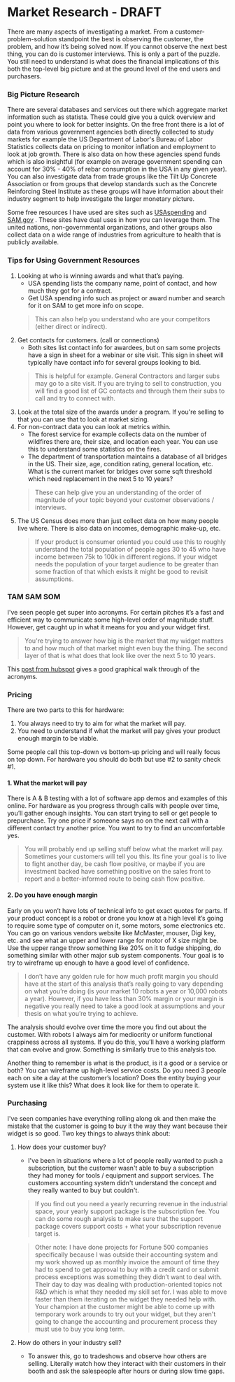 # Market Research - DRAFT

There are many aspects of investigating a market. From a customer-problem-solution standpoint the best is observing the customer, the problem, and how it’s being solved now. If you cannot observe the next best thing, you can do is customer interviews. This is only a part of the puzzle. You still need to understand is what does the financial implications of this both the top-level big picture and at the ground level of the end users and purchasers. 

### Big Picture Research
There are several databases and services out there which aggregate market information such as statista. These could give you a quick overview and point you where to look for better insights. On the free front there is a lot of data from various government agencies both directly collected to study markets for example the US Department of Labor's Bureau of Labor Statistics collects data on pricing to monitor inflation and employment to look at job growth. There is also data on how these agencies spend funds which is also insightful (for example on average government spending can account for 30% - 40% of rebar consumption in the USA in any given year). You can also investigate data from trade groups like the Tilt Up Concrete Association or from groups that develop standards such as the Concrete Reinforcing Steel Institute as these groups will have information about their industry segment to help investigate the larger monetary picture. 

Some free resources I have used are sites such as [USAspending](https://www.usaspending.gov/) and [SAM.gov](https://sam.gov/) . These sites have dual uses in how you can leverage them. The united nations, non-governmental organizations, and other groups also collect data on a wide range of industries from agriculture to health that is publicly available. 

### Tips for Using Government Resources

1. Looking at who is winning awards and what that’s paying. 
   - USA spending lists the company name, point of contact, and how much they got for a contract. 
   - Get USA spending info such as project or award number and search for it on SAM to get more info on scope. 
   > This can also help you understand who are your competitors (either direct or indirect). 
2. Get contacts for customers. (call or connections)
   - Both sites list contact info for awardees, but on sam some projects have a sign in sheet for a webinar or site visit. This sign in sheet will typically have contact info for several groups looking to bid. 
   > This is helpful for example. General Contractors and larger subs may go to a site visit. If you are trying to sell to construction, you will find a good list of GC contacts and through them their subs to call and try to connect with. 
3. Look at the total size of the awards under a program. If you're selling to that you can use that to look at market sizing. 
4. For non-contract data you can look at metrics within. 
    - The forest service for example collects data on the number of wildfires there are, their size, and location each year. You can use this to understand some statistics on the fires.
    - The department of transportation maintains a database of all bridges in the US. Their size, age, condition rating, general location, etc. What is the current market for bridges over some sqft threshold which need replacement in the next 5 to 10 years? 
    > These can help give you an understanding of the order of magnitude of your topic beyond your customer observations / interviews. 
5. The US Census does more than just collect data on how many people live where. There is also data on incomes, demographic make-up, etc. 
    > If your product is consumer oriented you could use this to roughly understand the total population of people ages 30 to 45 who have income between 75k to 100k in different regions. If your widget needs the population of your target audience to be greater than some fraction of that which exists it might be good to revisit assumptions. 

### TAM SAM SOM 
I've seen people get super into acronyms. For certain pitches it’s a fast and efficient way to communicate some high-level order of magnitude stuff. However, get caught up in what it means for you and your widget first. 
> You're trying to answer how big is the market that my widget matters to and how much of that market might even buy the thing. The second layer of that is what does that look like over the next 5 to 10 years. 

This [post from hubspot](https://blog.hubspot.com/marketing/tam-sam-som) gives a good graphical walk through of the acronyms. 

### Pricing 
There are two parts to this for hardware:
1. You always need to try to aim for what the market will pay.
2. You need to understand if what the market will pay gives your product enough margin to be viable.

Some people call this top-down vs bottom-up pricing and will really focus on top down. For hardware you should do both but use #2 to sanity check #1. 

#### 1. What the market will pay
 There is A & B testing with a lot of software app demos and examples of this online. For hardware as you progress through calls with people over time, you’ll gather enough insights. You can start trying to sell or get people to prepurchase. Try one price if someone says no on the next call with a different contact try another price. You want to try to find an uncomfortable yes.

 > You will probably end up selling stuff below what the market will pay. Sometimes your customers will tell you this. Its fine your goal is to live to fight another day, be cash flow positive, or maybe if you are investment backed have something positive on the sales front to report and a better-informed route to being cash flow positive. 

 #### 2. Do you have enough margin 
 Early on you won’t have lots of technical info to get exact quotes for parts. If your product concept is a robot or drone you know at a high level it’s going to require some type of computer on it, some motors, some electronics etc. You can go on various vendors website like McMaster, mouser, Digi key, etc. and see what an upper and lower range for motor of X size might be. Use the upper range throw something like 20% on it to fudge shipping, do something similar with other major sub system components. Your goal is to try to wireframe up enough to have a good level of confidence. 
> I don’t have any golden rule for how much profit margin you should have at the start of this analysis that’s really going to vary depending on what you’re doing (is your market 10 robots a year or 10,000 robots a year). However, if you have less than 30% margin or your margin is negative you really need to take a good look at assumptions and your thesis on what you’re trying to achieve. 

The analysis should evolve over time the more you find out about the customer. With robots I always aim for mediocrity or uniform functional crappiness across all systems. If you do this, you’ll have a working platform that can evolve and grow.  Something is similarly true to this analysis too. 

Another thing to remember is what is the product, is it a good or a service or both? You can wireframe up high-level service costs. Do you need 3 people each on site a day at the customer’s location? Does the entity buying your system use it like this? What does it look like for them to operate it.  

 ### Purchasing
 I've seen companies have everything rolling along ok and then make the mistake that the customer is going to buy it the way they want because their widget is so good. Two key things to always think about: 
 1. How does your customer buy? 
    - I've been in situations where a lot of people really wanted to push a subscription, but the customer wasn't able to buy a subscription they had money for tools / equipment and support services. The customers accounting system didn't understand the concept and they really wanted to buy but couldn't.  
    > If you find out you need a yearly recurring revenue in the industrial space, your yearly support package is the subscription fee. You can do some rough analysis to make sure that the support package covers support costs + what your subscription revenue target is. 
    
    > Other note: I have done projects for Fortune 500 companies specifically because I was outside their accounting system and my work showed up as monthly invoice the amount of time they had to spend to get approval to buy with a credit card or submit process exceptions was something they didn’t want to deal with. Their day to day was dealing with production-oriented topics not R&D which is what they needed my skill set for. I was able to move faster than them iterating on the widget they needed help with. Your champion at the customer might be able to come up with temporary work arounds to try out your widget, but they aren't going to change the accounting and procurement process they must use to buy you long term.  
    
 2. How do others in your industry sell? 
    - To answer this, go to tradeshows and observe how others are selling. Literally watch how they interact with their customers in their booth and ask the salespeople after hours or during slow time gaps. 
